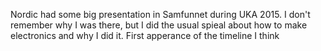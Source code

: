 Nordic had some big presentation in Samfunnet during UKA 2015. I don't remember
why I was there, but I did the usual spieal about how to make electronics and
why I did it. First apperance of the timeline I think
